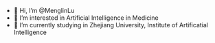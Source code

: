 - 👋 Hi, I’m @MenglinLu
- 👀 I’m interested in Artificial Intelligence in Medicine
- 🌱 I’m currently studying in Zhejiang University, Institute of Artificatial Intelligence

<!---
MenglinLu/MenglinLu is a ✨ special ✨ repository because its `README.md` (this file) appears on your GitHub profile.
You can click the Preview link to take a look at your changes.
--->
